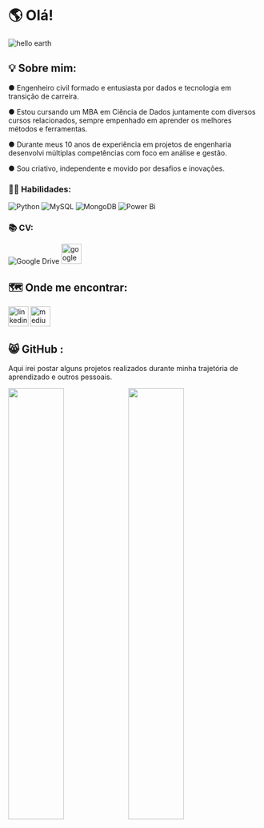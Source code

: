 # 🌎 Olá!

![hello earth](https://user-images.githubusercontent.com/88410096/184493412-9aafb25f-3c24-40b1-a648-a42edce47703.PNG)

## 💡 Sobre mim:

● Engenheiro civil formado e entusiasta por dados e tecnologia em transição de carreira.

● Estou cursando um MBA em Ciência de Dados juntamente com diversos cursos relacionados, sempre empenhado em aprender os melhores métodos e ferramentas.

● Durante meus 10 anos de experiência em projetos de engenharia desenvolvi múltiplas competências com foco em análise e gestão.

● Sou criativo, independente e movido por desafios e inovações.

### 👨‍💻 Habilidades:
![Python](https://img.shields.io/badge/python-3670A0?style=for-the-badge&logo=python&logoColor=ffdd54)
![MySQL](https://img.shields.io/badge/mysql-%2300f.svg?style=for-the-badge&logo=mysql&logoColor=white)
![MongoDB](https://img.shields.io/badge/MongoDB-%234ea94b.svg?style=for-the-badge&logo=mongodb&logoColor=white)
![Power Bi](https://img.shields.io/badge/power_bi-F2C811?style=for-the-badge&logo=powerbi&logoColor=black)

### 📚 CV:
![Google Drive]('https://img.shields.io/badge/Google%20Drive-4285F4?style=for-the-badge&logo=googledrive&logoColor=white' (https://drive.google.com/file/d/10jViJh_cdb2uDhL1OF8BiTGMEngrtkIh/view?usp=sharing))
[<img src='https://cdn.jsdelivr.net/npm/simple-icons@3.0.1/icons/googledrive.svg' alt='googledrive' height='40'>](https://drive.google.com/file/d/10jViJh_cdb2uDhL1OF8BiTGMEngrtkIh/view?usp=sharing)

## 🗺️ Onde me encontrar:

[<img src='https://cdn.jsdelivr.net/npm/simple-icons@3.0.1/icons/linkedin.svg' alt='linkedin' height='40'>](https://www.linkedin.com/in/rodrigonascimentofernandes//)
[<img src='https://cdn.jsdelivr.net/npm/simple-icons@3.0.1/icons/medium.svg' alt='medium' height='40'>](https://medium.com/@rodrigonascimentofernandes)

## 😸 GitHub :
Aqui irei postar alguns projetos realizados durante minha trajetória de aprendizado e outros pessoais.

<img align="left" width="47%" src="https://github-readme-stats.vercel.app/api?username=digonfernan&show_icons=true&theme=darcula" />
<img align="left" width="47%" src="https://github-readme-stats.vercel.app/api/top-langs/?username=digonfernan&layout=compact" />
